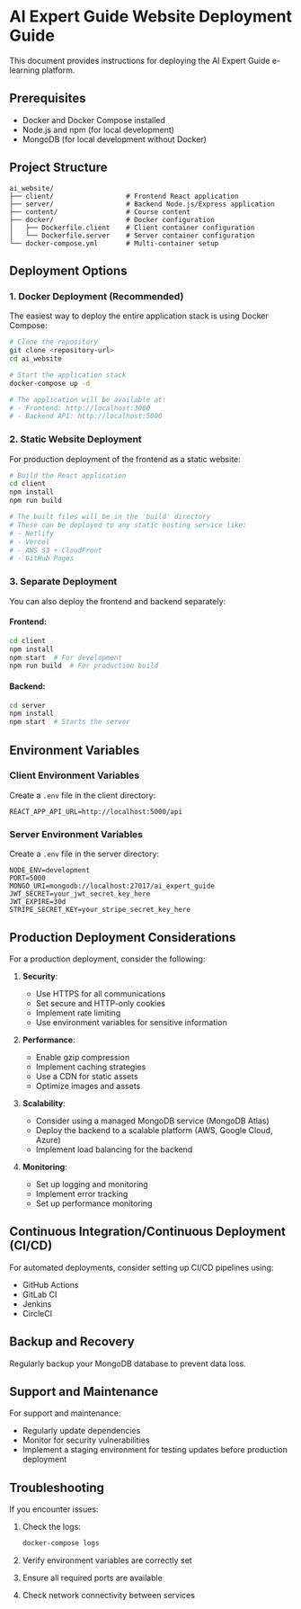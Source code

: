 # AI Expert Guide Website Deployment Guide

This document provides instructions for deploying the AI Expert Guide e-learning platform.

## Prerequisites

- Docker and Docker Compose installed
- Node.js and npm (for local development)
- MongoDB (for local development without Docker)

## Project Structure

```
ai_website/
├── client/                  # Frontend React application
├── server/                  # Backend Node.js/Express application
├── content/                 # Course content
├── docker/                  # Docker configuration
│   ├── Dockerfile.client    # Client container configuration
│   └── Dockerfile.server    # Server container configuration
└── docker-compose.yml       # Multi-container setup
```

## Deployment Options

### 1. Docker Deployment (Recommended)

The easiest way to deploy the entire application stack is using Docker Compose:

```bash
# Clone the repository
git clone <repository-url>
cd ai_website

# Start the application stack
docker-compose up -d

# The application will be available at:
# - Frontend: http://localhost:3000
# - Backend API: http://localhost:5000
```

### 2. Static Website Deployment

For production deployment of the frontend as a static website:

```bash
# Build the React application
cd client
npm install
npm run build

# The built files will be in the 'build' directory
# These can be deployed to any static hosting service like:
# - Netlify
# - Vercel
# - AWS S3 + CloudFront
# - GitHub Pages
```

### 3. Separate Deployment

You can also deploy the frontend and backend separately:

#### Frontend:
```bash
cd client
npm install
npm start  # For development
npm run build  # For production build
```

#### Backend:
```bash
cd server
npm install
npm start  # Starts the server
```

## Environment Variables

### Client Environment Variables
Create a `.env` file in the client directory:

```
REACT_APP_API_URL=http://localhost:5000/api
```

### Server Environment Variables
Create a `.env` file in the server directory:

```
NODE_ENV=development
PORT=5000
MONGO_URI=mongodb://localhost:27017/ai_expert_guide
JWT_SECRET=your_jwt_secret_key_here
JWT_EXPIRE=30d
STRIPE_SECRET_KEY=your_stripe_secret_key_here
```

## Production Deployment Considerations

For a production deployment, consider the following:

1. **Security**:
   - Use HTTPS for all communications
   - Set secure and HTTP-only cookies
   - Implement rate limiting
   - Use environment variables for sensitive information

2. **Performance**:
   - Enable gzip compression
   - Implement caching strategies
   - Use a CDN for static assets
   - Optimize images and assets

3. **Scalability**:
   - Consider using a managed MongoDB service (MongoDB Atlas)
   - Deploy the backend to a scalable platform (AWS, Google Cloud, Azure)
   - Implement load balancing for the backend

4. **Monitoring**:
   - Set up logging and monitoring
   - Implement error tracking
   - Set up performance monitoring

## Continuous Integration/Continuous Deployment (CI/CD)

For automated deployments, consider setting up CI/CD pipelines using:
- GitHub Actions
- GitLab CI
- Jenkins
- CircleCI

## Backup and Recovery

Regularly backup your MongoDB database to prevent data loss.

## Support and Maintenance

For support and maintenance:
- Regularly update dependencies
- Monitor for security vulnerabilities
- Implement a staging environment for testing updates before production deployment

## Troubleshooting

If you encounter issues:

1. Check the logs:
   ```bash
   docker-compose logs
   ```

2. Verify environment variables are correctly set

3. Ensure all required ports are available

4. Check network connectivity between services
